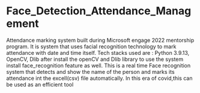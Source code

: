 # Face_Detection_Attendance_Management
Attendance marking system built during Microsoft engage 2022 mentorship program.
It is system that uses facial recognition technology to mark attendance with date and time itself.
Tech stacks used are : Python 3.9.13, OpenCV, Dlib
after install the openCV and Dlib library to use the system install face_recognition feature as well.
This is a real time Face recognition system that detects and show the name of the person and marks its attendance int the excell(csv) file automatically.
In this era of covid,this can be used as an efficient tool
